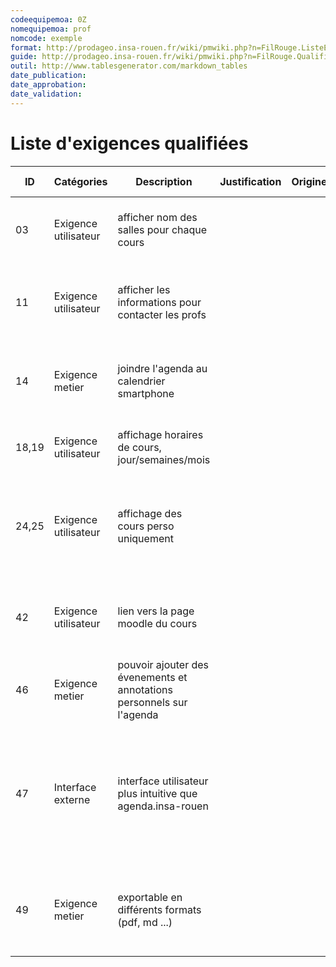 ```yaml
---
codeequipemoa: 0Z
nomequipemoa: prof
nomcode: exemple
format: http://prodageo.insa-rouen.fr/wiki/pmwiki.php?n=FilRouge.ListeExigencesQualifiees 
guide: http://prodageo.insa-rouen.fr/wiki/pmwiki.php?n=FilRouge.QualifierExigence
outil: http://www.tablesgenerator.com/markdown_tables
date_publication:
date_approbation:
date_validation:
---
```


# Liste d'exigences qualifiées

| ID    | Catégories           | Description                                                           | Justification | Origine | Critères de satisfaction                                                                                            | Contentement MOA | Mécontentement MOA | Exigences Dépendantes | Exigences conflictuelles |   |   |   |   |   |
|-------|----------------------|-----------------------------------------------------------------------|---------------|---------|---------------------------------------------------------------------------------------------------------------------|------------------|--------------------|-----------------------|--------------------------|---|---|---|---|---|
| 03    | Exigence utilisateur | afficher nom des salles pour chaque cours                             |               |         | est-ce que les salles sont visuellement visibles pour chaque cours                                                  | 2                | 5                  |                       |                          |   |   |   |   |   |
| 11    | Exigence utilisateur | afficher les informations pour contacter les profs                    |               |         | peut-on trouver facilement les informations pour joindre les profs                                                  | 3                | 2                  |                       |                          |   |   |   |   |   |
| 14    | Exigence metier      | joindre l'agenda au calendrier smartphone                             |               |         | peut-on acceder à l'agenda depuis le calendrier smartphone                                                          | 3                | 2                  |                       |                          |   |   |   |   |   |
| 18,19 | Exigence utilisateur | affichage horaires de cours, jour/semaines/mois                       |               |         | les cours sont-ils tous visibles depuis l'emploi du temps                                                           | 2                | 5                  |                       |                          |   |   |   |   |   |
| 24,25 | Exigence utilisateur | affichage des cours perso uniquement                                  |               |         | les cours affichés sont-ils exclusievement ceux qui nous concernent et sont tous affichés                           | 4                | 4                  |                       |                          |   |   |   |   |   |
| 42    | Exigence utilisateur | lien vers la page moodle du cours                                     |               |         | peut-on trouver facilement le lien vers la page moodle du cours                                                     | 3                | 3                  |                       |                          |   |   |   |   |   |
| 46    | Exigence metier      | pouvoir ajouter des évenements et annotations personnels sur l'agenda |               |         | peut-on éditer et personnaliser son emploi du temps                                                                 | 4                | 3                  |                       |                          |   |   |   |   |   |
| 47    | Interface externe    | interface utilisateur plus intuitive que agenda.insa-rouen            |               |         | subjectif : quand on considerera que notre agenda est plus ergonomique et rapide d'utiliation que agenda.insa-rouen | 4                | 4                  |                       |                          |   |   |   |   |   |
| 49    | Exigence metier      | exportable en différents formats (pdf, md ...)                        |               |         | peut-on exporter une partie de l'emploi du temps sous differents formats ?                                          | 3                | 1                  |                       |                          |   |   |   |   |   |
